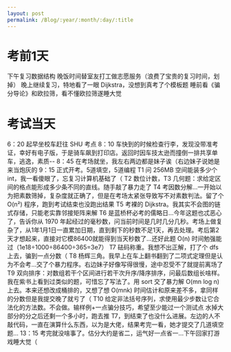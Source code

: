 ```yaml
---
layout: post
permalink: /Blog/:year/:month/:day/:title
---
```

# 考前1天
下午复习数据结构
晚饭时间替室友打工做志愿服务（浪费了宝贵的复习时间，划掉）
晚上继续复习，特地看了一眼 Dijkstra，没想到真考了个模板题
睡前看《骗分导论》和欧拉筛，看不懂欧拉筛遂睡大觉

# 考试当天
6：20 起早坐校车赶往 SHU 考点
8：10 车快到的时候检查行李，发现没带准考证，幸好有电子版，于是骑车飙到打印店。返回时因车技太逊而撞倒一排共享单车，逃逸，素质--
8：45 在考场就坐，我左右两边都是妹子诶（右边妹子说她是来当炮灰的
9：15 正式开考。5道填空，5道编程
T1 问 256MB 空间能装多少个 int，我一看傻眼了，忘复习计算机基础了（
T2 数位计数，T3 几何题：求给定区间的格点能形成多少条不同的直线。随手敲了暴力走了
T4 考因数分解...一开始以为把素数筛掉，复杂度就正确了，但是在考场太紧张导致写不对素数判法。留了个 O(n²) 程序，跑到考试结束也没跑出结果
T5 考裸的 Dijkstra。我其实不会图的链式存储，只能老实靠邻接矩阵来解
T6 是蓝桥杯必考的儒略日...今年这题也忒恶心了，告诉你从 1970 年起经过的毫秒数，问当前时间是几时几分几秒。考场上做复杂了，从1年1月1日一直累加日期，直到剩下的秒数不足1天，再去处理。考后第2天才想起来，直接对它模86400就能得到当天秒数了...还好此题 O(n) 时间勉强能过（1e18÷1000÷86400÷365=3e7）
T7 砝码称重。我想不出正解，打了个 dfs 上去，骗到一点分数（
T8 杨辉三角。我早上在车上翻书翻到了二项式定理但是认为不会考...交了个暴力程序。右边妹子好像写得很慢，途中忍受不了就提前离场了
T9 双向排序：对数组若干个区间进行若干次升序/降序排序，问最后数组长啥样。我在紫书上看到过类似的题，可惜忘了写法了。用 sort 交了暴力解 O(mn log n) 上去。本来还想改成桶排的，又想了想 O(mnk) 时间估计和原来差不多，拿同样的分数但是我提交晚了就亏了（
T10 给定非法括号序列，求使用最少步数让它合法化的方法数。不会做。输样例+一点骗分技巧，希望至少能过一个测试点
水掉大部分的分之后还剩一个多小时，跑去推 T7，到结束了也没什么进展。左边的人不敲代码，一直在演算什么东西，以为是大佬，结果考完一看，她才提交了几道填空题...
13：15 考完就没啥事了。估分大约是省二，运气好一点省一...下午回家打游戏睡大觉（
